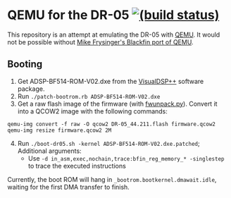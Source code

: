 # QEMU for the DR-05 [![(build status)](https://travis-ci.org/dr05-homebrew/qemu.png?branch=bfin)](https://travis-ci.org/dr05-homebrew/qemu)

This repository is an attempt at emulating the DR-05 with [QEMU]. It would not be
possible without [Mike Frysinger's Blackfin port of QEMU][bfin-qemu].

[QEMU]: http://wiki.qemu.org/Main_Page
[bfin-qemu]: https://github.com/vapier/qemu


## Booting

1. Get ADSP-BF514-ROM-V02.dxe from the [VisualDSP++] software package.
2. Run `./patch-bootrom.rb ADSP-BF514-ROM-V02.dxe`
3. Get a raw flash image of the firmware (with [fwunpack.py]). Convert it into
   a QCOW2 image with the following commands:
```
qemu-img convert -f raw -O qcow2 DR-05_44.211.flash firmware.qcow2
qemu-img resize firmware.qcow2 2M
```
4. Run `./boot-dr05.sh -kernel ADSP-BF514-ROM-V02.dxe.patched`; Additional
   arguments:
    - Use `-d in_asm,exec,nochain,trace:bfin_reg_memory_* -singlestep` to trace
      the executed instructions

Currently, the boot ROM will hang in `_bootrom.bootkernel.dmawait.idle`,
waiting for the first DMA transfer to finish.

[VisualDSP++]: http://www.analog.com/en/design-center/processors-and-dsp/evaluation-and-development-software/vdsp-bf-sh-ts.html
[fwunpack.py]: https://github.com/dr05-homebrew/dr05-homebrew/blob/master/fwupdate/fwunpack.py

